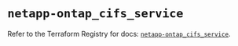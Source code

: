 # `netapp-ontap_cifs_service`

Refer to the Terraform Registry for docs: [`netapp-ontap_cifs_service`](https://registry.terraform.io/providers/netapp/netapp-ontap/2.3.0/docs/resources/cifs_service).
